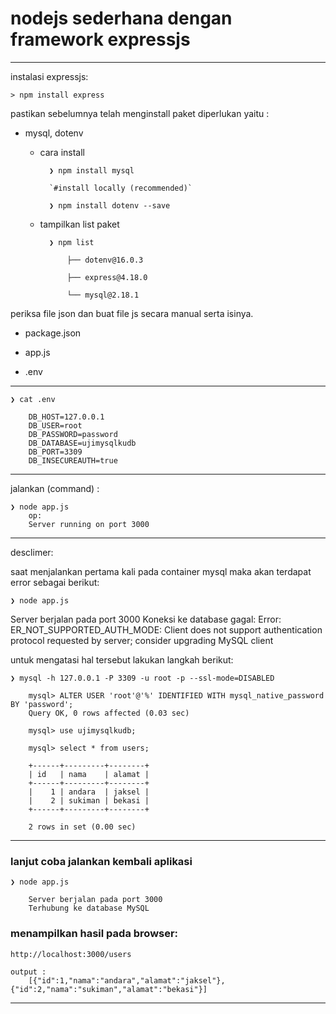 # nodejs sederhana dengan framework expressjs #

---


instalasi expressjs:

    > npm install express



pastikan sebelumnya telah menginstall paket diperlukan yaitu :

- mysql, dotenv


    - cara install

            ❯ npm install mysql

            `#install locally (recommended)`

            ❯ npm install dotenv --save


    - tampilkan list paket
    
            ❯ npm list
        
                ├── dotenv@16.0.3
    
                ├── express@4.18.0
            
                └── mysql@2.18.1



periksa file json dan buat file js secara manual serta isinya.

- package.json

- app.js
  
- .env

---

	❯ cat .env

	    DB_HOST=127.0.0.1
	    DB_USER=root
	    DB_PASSWORD=password
	    DB_DATABASE=ujimysqlkudb
	    DB_PORT=3309
	    DB_INSECUREAUTH=true

---

jalankan (command) :

    ❯ node app.js
        op:
        Server running on port 3000




---


desclimer:

saat menjalankan pertama kali pada container mysql maka akan terdapat error sebagai berikut:

    ❯ node app.js


Server berjalan pada port 3000
Koneksi ke database gagal:  Error: ER_NOT_SUPPORTED_AUTH_MODE: Client does not support authentication protocol requested by server; consider upgrading MySQL client

untuk mengatasi hal tersebut lakukan langkah berikut:


    ❯ mysql -h 127.0.0.1 -P 3309 -u root -p --ssl-mode=DISABLED
    
        mysql> ALTER USER 'root'@'%' IDENTIFIED WITH mysql_native_password BY 'password';
        Query OK, 0 rows affected (0.03 sec)

        mysql> use ujimysqlkudb;
        
        mysql> select * from users;
    
        +------+---------+--------+
        | id   | nama    | alamat |
        +------+---------+--------+
        |    1 | andara  | jaksel |
        |    2 | sukiman | bekasi |
        +------+---------+--------+
        
        2 rows in set (0.00 sec)

---

### lanjut coba jalankan kembali aplikasi

    ❯ node app.js

        Server berjalan pada port 3000
        Terhubung ke database MySQL

### menampilkan hasil pada browser:

    http://localhost:3000/users

    output :
        [{"id":1,"nama":"andara","alamat":"jaksel"},{"id":2,"nama":"sukiman","alamat":"bekasi"}]


---
